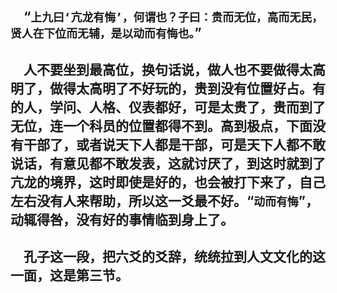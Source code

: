 &emsp;“``上九曰‘亢龙有悔’，何谓也？子曰：贵而无位，高而无民，贤人在下位而无辅，是以动而有悔也。``”
---
&emsp;人不要坐到最高位，换句话说，做人也不要做得太高明了，做得太高明了不好玩的，贵到没有位置好占。有的人，学问、人格、仪表都好，可是太贵了，贵而到了无位，连一个科员的位置都得不到。高到极点，下面没有干部了，或者说天下人都是干部，可是天下人都不敢说话，有意见都不敢发表，这就讨厌了，到这时就到了亢龙的境界，这时即使是好的，也会被打下来了，自己左右没有人来帮助，所以这一爻最不好。“``动而有悔``”，动辄得咎，没有好的事情临到身上了。
---
&emsp;孔子这一段，把六爻的爻辞，统统拉到人文文化的这一面，这是第三节。
---
